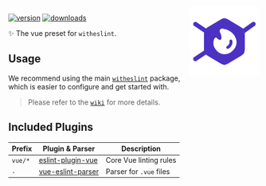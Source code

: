 <!-- Badges -->
[src-version]: https://img.shields.io/npm/v/@witheslint/preset-vue?style=flat&color=444&label=version
[src-download]: https://img.shields.io/npm/dm/@witheslint/preset-vue?style=flat&color=444&label=download
[href-npm]: https://npmjs.com/package/@witheslint/preset-vue

<img src="https://github.com/witheslint/static/raw/main/icons/witheslint.svg" alt="witheslint" align="right" width="140" height="140">

[![version][src-version]][href-npm]
[![downloads][src-download]][href-npm]

✨ The vue preset for `witheslint`.

## Usage

We recommend using the main [`witheslint`](../../witheslint) package, which is easier to configure and get started with.

> Please refer to the [`wiki`](https://deepwiki.com/witheslint/witheslint) for more details.

## Included Plugins

| Prefix        | Plugin & Parser                                                  | Description                    |
|---------------|------------------------------------------------------------------|--------------------------------|
| `vue/*`       | [eslint-plugin-vue](https://github.com/vuejs/eslint-plugin-vue)  | Core Vue linting rules         |
| `-`           | [vue-eslint-parser](https://github.com/vuejs/vue-eslint-parser)  | Parser for `.vue` files        |
